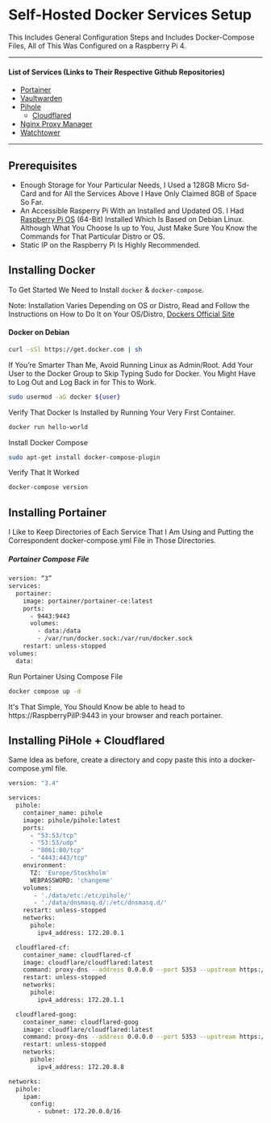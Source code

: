 # Self-Hosted Docker Services Setup
This Includes General Configuration Steps and Includes Docker-Compose Files, All of This Was Configured on a Raspberry Pi 4.

---

#### List of Services (Links to Their Respective Github Repositories)
* [Portainer](https://github.com/Portainer/Portainer)
* [Vaultwarden](https://github.com/Dani-Garcia/Vaultwarden)
* [Pihole](https://github.com/Pi-Hole/Pi-Hole)
  * [Cloudflared](https://github.com/Cloudflare/Cloudflared)
* [Nginx Proxy Manager](https://github.com/Nginxproxymanager/Nginx-Proxy-Manager)
* [Watchtower](https://github.com/Containrrr/Watchtower)

---

## Prerequisites
* Enough Storage for Your Particular Needs, I Used a 128GB Micro Sd-Card and for All the Services Above I Have Only Claimed 8GB of Space So Far.
* An Accessible Rasperry Pi With an Installed and Updated OS. I Had [Raspberry Pi OS](https://www.raspberrypi.com/Software/Operating-Systems/) (64-Bit) Installed Which Is Based on Debian Linux. Although What You Choose Is up to You, Just Make Sure You Know the Commands for That Particular Distro or OS.
* Static IP on the Raspberry Pi Is Highly Recommended.

## Installing Docker
To Get Started We Need to Install ```docker``` & ```docker-compose```.

Note: Installation Varies Depending on OS or Distro, Read and Follow the Instructions on How to Do It on Your OS/Distro, [Dockers Official Site](https://docs.docker.com/Desktop/Install/Debian/)
#### Docker on Debian 
``` Bash
curl -sSl https://get.docker.com | sh
```
If You’re Smarter Than Me, Avoid Running Linux as Admin/Root. Add Your User to the Docker Group to Skip Typing Sudo for Docker. You Might Have to Log Out and Log Back in for This to Work.
``` Bash
sudo usermod -aG docker ${user}
```
Verify That Docker Is Installed by Running Your Very First Container.
``` Bash
docker run hello-world
```
Install Docker Compose 
``` Bash
sudo apt-get install docker-compose-plugin
```
Verify That It Worked
``` Bash
docker-compose version
```

## Installing Portainer
I Like to Keep Directories of Each Service That I Am Using and Putting the Correspondent docker-compose.yml File in Those Directories. 
##### Portainer Compose File
``` Bash
version: “3”
services:
  portainer:
    image: portainer/portainer-ce:latest
    ports:
      - 9443:9443
      volumes:
        - data:/data
        - /var/run/docker.sock:/var/run/docker.sock
    restart: unless-stopped
volumes:
  data:
```
Run Portainer Using Compose File
``` Bash
docker compose up -d
```
It's That Simple, You Should Know be able to head to https://RaspberryPiIP:9443 in your browser and reach portainer. 

## Installing PiHole + Cloudflared
Same Idea as before, create a directory and copy paste this into a docker-compose.yml file.
``` Bash
version: "3.4"

services:
  pihole:
    container_name: pihole
    image: pihole/pihole:latest
    ports:
      - "53:53/tcp"
      - "53:53/udp"
      - "8061:80/tcp"
      - "4443:443/tcp"
    environment:
      TZ: 'Europe/Stockholm'
      WEBPASSWORD: 'changeme'
    volumes:
       - './data/etc:/etc/pihole/'
       - './data/dnsmasq.d/:/etc/dnsmasq.d/'
    restart: unless-stopped
    networks:
      pihole:
        ipv4_address: 172.20.0.1

  cloudflared-cf:
    container_name: cloudflared-cf
    image: cloudflare/cloudflared:latest
    command: proxy-dns --address 0.0.0.0 --port 5353 --upstream https://1.1.1.1/dns-query --upstream https://1.0.0.1/dns-query
    restart: unless-stopped
    networks:
      pihole:
        ipv4_address: 172.20.1.1

  cloudflared-goog:
    container_name: cloudflared-goog
    image: cloudflare/cloudflared:latest
    command: proxy-dns --address 0.0.0.0 --port 5353 --upstream https://8.8.8.8/dns-query --upstream https://8.8.4.4/dns-query
    restart: unless-stopped
    networks:
      pihole:
        ipv4_address: 172.20.8.8

networks:
  pihole:
    ipam:
      config:
        - subnet: 172.20.0.0/16
```

